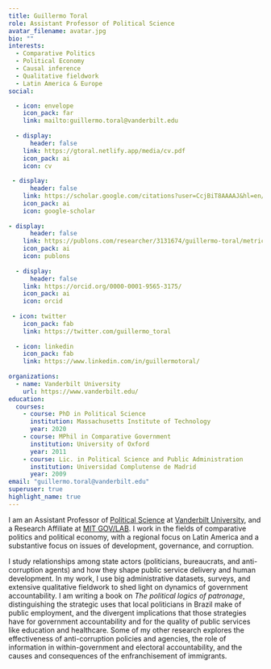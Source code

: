 ```yaml
---
title: Guillermo Toral
role: Assistant Professor of Political Science
avatar_filename: avatar.jpg
bio: ""
interests:
  - Comparative Politics
  - Political Economy
  - Causal inference
  - Qualitative fieldwork
  - Latin America & Europe
social:

  - icon: envelope
    icon_pack: far
    link: mailto:guillermo.toral@vanderbilt.edu
    
  - display:
      header: false
    link: https://gtoral.netlify.app/media/cv.pdf
    icon_pack: ai
    icon: cv  
    
 - display:
      header: false
    link: https://scholar.google.com/citations?user=CcjBiT8AAAAJ&hl=en/
    icon_pack: ai
    icon: google-scholar
    
- display:
      header: false
    link: https://publons.com/researcher/3131674/guillermo-toral/metrics/
    icon_pack: ai
    icon: publons
    
  - display:
      header: false
    link: https://orcid.org/0000-0001-9565-3175/
    icon_pack: ai
    icon: orcid    
    
 - icon: twitter
    icon_pack: fab
    link: https://twitter.com/guillermo_toral   
    
  - icon: linkedin
    icon_pack: fab
    link: https://www.linkedin.com/in/guillermotoral/
    
organizations:
  - name: Vanderbilt University
    url: https://www.vanderbilt.edu/
education:
  courses:
    - course: PhD in Political Science
      institution: Massachusetts Institute of Technology
      year: 2020
    - course: MPhil in Comparative Government
      institution: University of Oxford
      year: 2011
    - course: Lic. in Political Science and Public Administration
      institution: Universidad Complutense de Madrid
      year: 2009
email: "guillermo.toral@vanderbilt.edu"
superuser: true
highlight_name: true
---
```

I am an Assistant Professor of [Political Science](https://www.vanderbilt.edu/political-science/) at [Vanderbilt University](https://www.vanderbilt.edu/), and a Research Affiliate at [MIT GOV/LAB](https://mitgovlab.org/). I work in the fields of comparative politics and political economy, with a regional focus on Latin America and a substantive focus on issues of development, governance, and corruption.

I study relationships among state actors (politicians, bureaucrats, and anti-corruption agents) and how they shape public service delivery and human development. In my work, I use big administrative datasets, surveys, and extensive qualitative fieldwork to shed light on dynamics of government accountability. I am writing a book on *The political logics of patronage*, distinguishing the strategic uses that local politicians in Brazil make of public employment, and the divergent implications that those strategies have for government accountability and for the quality of public services like education and healthcare. Some of my other research explores the effectiveness of anti-corruption policies and agencies, the role of information in within-government and electoral accountability, and the causes and consequences of the enfranchisement of immigrants.
